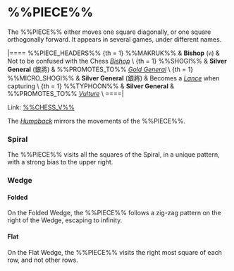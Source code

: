 # %%PIECE%%

The %%PIECE%% either moves one square diagonally, or one square
orthogonally forward. It appears in several games, under
different names.

|====
%%PIECE_HEADERS%%
{th = 1} %%MAKRUK%%
       & **Bishop** (&#x0E04;)
       & Not to be confused with the Chess [*Bishop*](bishop.html) \\
{th = 1} %%SHOGI%%
       & **Silver General** (&#x9280;&#x5c07;)
       & %%PROMOTES_TO%% [*Gold General*](gold_general.html) \\
{th = 1} %%MICRO_SHOGI%%
       & **Silver General** (&#x9280;&#x5c07;)
       & Becomes a [*Lance*](lance.html) when capturing \\
{th = 1} %%TYPHOON%%
       & **Silver General**
       & %%PROMOTES_TO%% [*Vulture*](dragon_horse.html?piece=vulture) \\
====|

Link: [%%CHESS_V%%](#piece:silvergeneral)

The [*Humpback*](humpback.html) mirrors the movements of the %%PIECE%%.

### Spiral

The %%PIECE%% visits all the squares of the Spiral, in
a unique pattern, with a strong bias to the upper right.

### Wedge

#### Folded

On the Folded Wedge, the %%PIECE%% follows a zig-zag
pattern on the right of the Wedge, escaping to infinity.

#### Flat

On the Flat Wedge, the %%PIECE%% visits the right most
square of each row, and not other rows.
